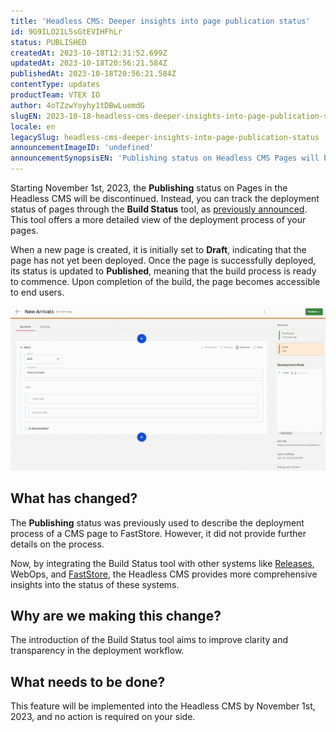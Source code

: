 ```yaml
---
title: 'Headless CMS: Deeper insights into page publication status'
id: 9G9ILO21L5sGtEVIHFhLr
status: PUBLISHED
createdAt: 2023-10-18T12:31:52.699Z
updatedAt: 2023-10-18T20:56:21.584Z
publishedAt: 2023-10-18T20:56:21.584Z
contentType: updates
productTeam: VTEX IO
author: 4oTZzwYoyhy1tDBwLuemdG
slugEN: 2023-10-18-headless-cms-deeper-insights-into-page-publication-status
locale: en
legacySlug: headless-cms-deeper-insights-into-page-publication-status
announcementImageID: 'undefined'
announcementSynopsisEN: 'Publishing status on Headless CMS Pages will be discontinued in favor of Build Status for detailed deployment tracking.'
---
```


Starting November 1st, 2023, the **Publishing** status on Pages in the Headless CMS will be discontinued. Instead, you can track the deployment status of pages through the **Build Status** tool, as [previously announced](https://help.vtex.com/en/announcements/headless-cms-stay-informed-on-your-publication-progress--3ajb4FgE6nmqjblpSEg3SP). This tool offers a more detailed view of the deployment process of your pages.

When a new page is created, it is initially set to **Draft**, indicating that the page has not yet been deployed. Once the page is successfully deployed, its status is updated to **Published**, meaning that the build process is ready to commence. Upon completion of the build, the page becomes accessible to end users.

![Build Status - EN](https://raw.githubusercontent.com/vtexdocs/help-center-content/refs/heads/main/docs/en/announcements/2023/2023-10-18-headless-cms-deeper-insights-into-page-publication-status_1.gif)

## What has changed?

The **Publishing** status was previously used to describe the deployment process of a CMS page to FastStore. However, it did not provide further details on the process.

Now, by integrating the Build Status tool with other systems like [Releases](https://help.vtex.com/en/tutorial/planner-releases-page-beta--2p7IiVD6K8i1iRiwHph5sw), WebOps, and [FastStore](https://www.faststore.dev/), the Headless CMS provides more comprehensive insights into the status of these systems.

## Why are we making this change?
The introduction of the Build Status tool aims to improve clarity and transparency in the deployment workflow.

## What needs to be done?
This feature will be implemented into the Headless CMS by November 1st, 2023, and no action is required on your side.

